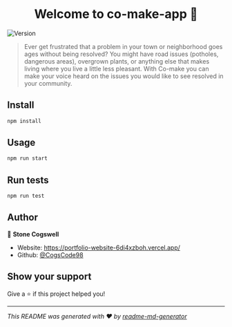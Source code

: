 <h1 align="center">Welcome to co-make-app 👋</h1>
<p>
  <img alt="Version" src="https://img.shields.io/badge/version-0.1.0-blue.svg?cacheSeconds=2592000" />
</p>

> Ever get frustrated that a problem in your town or neighborhood goes ages without being resolved? You might have road issues (potholes, dangerous areas), overgrown plants, or anything else that makes living where you live a little less pleasant. With Co-make you can make your voice heard on the issues you would like to see resolved in your community. 

## Install

```sh
npm install
```

## Usage

```sh
npm run start
```

## Run tests

```sh
npm run test
```

## Author

👤 **Stone Cogswell**

* Website: https://portfolio-website-6di4xzboh.vercel.app/
* Github: [@CogsCode98](https://github.com/CogsCode98)

## Show your support

Give a ⭐️ if this project helped you!

***
_This README was generated with ❤️ by [readme-md-generator](https://github.com/kefranabg/readme-md-generator)_
